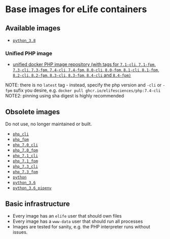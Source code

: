 # Base images for eLife containers

## Available images

- [`python_3.8`](https://hub.docker.com/r/elifesciences/python_3.8/tags)

### Unified PHP image

- [unified docker PHP image repository (with tags for `7.1-cli`, `7.1-fpm`, `7.3-cli`, `7.3-fpm`, `7.4-cli`, `7.4-fpm`, `8.0-cli`, `8.0-fpm`, `8.1-cli`, `8.1-fpm`, `8.2-cli`, `8.2-fpm`, `8.3-cli`, `8.3-fpm`, `8.4-cli` and `8.4-fpm)`](https://github.com/elifesciences/elife-base-images/pkgs/container/php)

NOTE: there is no `latest` tag - instead, specify the php version and `-cli` or `-fpm` sufix you desire, e.g. `docker pull ghcr.io/elifesciences/php:7.4-cli`
NOTE2: pinning using sha digest is highly recommended

## Obsolete images

Do not use, no longer maintained or built.

- [`php_cli`](https://hub.docker.com/r/elifesciences/php_cli/tags)
- [`php_fpm`](https://hub.docker.com/r/elifesciences/php_fpm/tags)
- [`php_7.0_cli`](https://hub.docker.com/r/elifesciences/php_7.0_cli/tags)
- [`php_7.0_fpm`](https://hub.docker.com/r/elifesciences/php_7.0_fpm/tags)
- [`php_7.1_cli`](https://hub.docker.com/r/elifesciences/php_7.1_cli/tags)
- [`php_7.1_fpm`](https://hub.docker.com/r/elifesciences/php_7.1_fpm/tags)
- [`php_7.3_cli`](https://hub.docker.com/r/elifesciences/php_7.3_cli/tags)
- [`php_7.3_fpm`](https://hub.docker.com/r/elifesciences/php_7.3_fpm/tags)
- [`python`](https://hub.docker.com/r/elifesciences/python/tags)
- [`python_3.6`](https://hub.docker.com/r/elifesciences/python_3.6/tags)
- [`python_3.6_pipenv`](https://hub.docker.com/r/elifesciences/python_3.6_pipenv/tags)

## Basic infrastructure

- Every image has an `elife` user that should own files
- Every image has a `www-data` user that should run all processes
- Images are tested for sanity, e.g. the PHP interpreter runs without issues.
